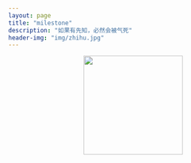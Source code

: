 ```yaml
---
layout: page
title: "milestone"
description: "如果有先知，必然会被气死"
header-img: "img/zhihu.jpg"
---
```



<center>
    <p><img src="http://i8.tietuku.com/82833ee1cfae4077.jpg" height=200 width=200 align="center"></p>
</center>





